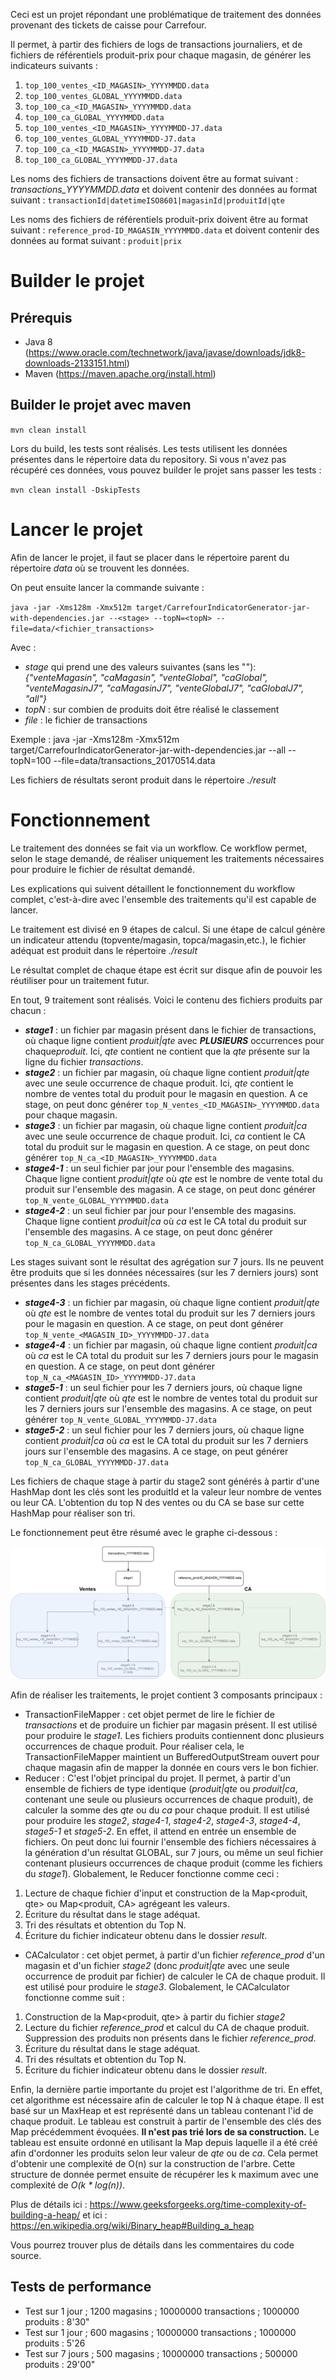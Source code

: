 Ceci est un projet répondant une problématique de traitement des données provenant des tickets de caisse pour Carrefour. 

Il permet, à partir des fichiers de logs de transactions journaliers, et de fichiers de référentiels produit-prix pour chaque magasin, de générer les indicateurs suivants : 
1.  `top_100_ventes_<ID_MAGASIN>_YYYYMMDD.data`
2.  `top_100_ventes_GLOBAL_YYYYMMDD.data`
3.  `top_100_ca_<ID_MAGASIN>_YYYYMMDD.data`
4.  `top_100_ca_GLOBAL_YYYYMMDD.data`
5.  `top_100_ventes_<ID_MAGASIN>_YYYYMMDD-J7.data`
6.  `top_100_ventes_GLOBAL_YYYYMMDD-J7.data`
7.  `top_100_ca_<ID_MAGASIN>_YYYYMMDD-J7.data`
8.  `top_100_ca_GLOBAL_YYYYMMDD-J7.data`

Les noms des fichiers de transactions doivent être au format suivant : *transactions_YYYYMMDD.data* et doivent contenir des données au format suivant : `transactionId|datetimeISO8601|magasinId|produitId|qte`

Les noms des fichiers de référentiels produit-prix doivent être au format suivant : `reference_prod-ID_MAGASIN_YYYYMMDD.data` et doivent contenir des données au format suivant : `produit|prix`

# Builder le projet

## Prérequis  
+ Java 8 (https://www.oracle.com/technetwork/java/javase/downloads/jdk8-downloads-2133151.html)
+ Maven (https://maven.apache.org/install.html)
## Builder le projet avec maven

`mvn clean install`

Lors du build, les tests sont réalisés. Les tests utilisent les données présentes dans le répertoire data du repository. 
Si vous n'avez pas récupéré ces données, vous pouvez builder le projet sans passer les tests : 

`mvn clean install -DskipTests`

# Lancer le projet

Afin de lancer le projet, il faut se placer dans le répertoire parent du répertoire *data* où se trouvent les données. 

On peut ensuite lancer la commande suivante : 

`java -jar -Xms128m -Xmx512m target/CarrefourIndicatorGenerator-jar-with-dependencies.jar --<stage> --topN=<topN> --file=data/<fichier_transactions>`

Avec  : 
+ *stage* qui prend une des valeurs suivantes (sans les ""): *{"venteMagasin", "caMagasin", "venteGlobal", "caGlobal", "venteMagasinJ7", "caMagasinJ7", "venteGlobalJ7", "caGlobalJ7", "all"}*
+ *topN* : sur combien de produits doit être réalisé le classement
+ *file* : le fichier de transactions   

Exemple : java -jar -Xms128m -Xmx512m target/CarrefourIndicatorGenerator-jar-with-dependencies.jar --all --topN=100 --file=data/transactions_20170514.data
 
Les fichiers de résultats seront produit dans le répertoire *./result*

# Fonctionnement

Le traitement des données se fait via un workflow. Ce workflow permet, selon le stage demandé, de réaliser uniquement les traitements nécessaires pour produire le fichier de résultat demandé.

Les explications qui suivent détaillent le fonctionnement du workflow complet, c'est-à-dire avec l'ensemble des traitements qu'il est capable de lancer.

Le traitement est divisé en 9 étapes de calcul.
Si une étape de calcul génère un indicateur attendu (topvente/magasin, topca/magasin,etc.), le fichier adéquat est produit dans le répertoire *./result* 

Le résultat complet de chaque étape est écrit sur disque afin de pouvoir les réutiliser pour un traitement futur. 


En tout, 9 traitement sont réalisés. Voici le contenu des fichiers produits par chacun : 

+ ***stage1*** :  un fichier par magasin présent dans le fichier de transactions, où chaque ligne contient *produit|qte* avec ***PLUSIEURS*** occurrences pour chaque*produit*. Ici, *qte* contient ne contient que la *qte* présente sur la ligne du fichier *transactions*.
+ ***stage2*** : un fichier par magasin, où chaque ligne contient *produit|qte* avec une seule occurrence de chaque produit. Ici, *qte* contient le nombre de ventes total du produit pour le magasin en question. A ce stage, on peut donc générer `top_N_ventes_<ID_MAGASIN>_YYYYMMDD.data` pour chaque magasin. 
+ ***stage3*** : un fichier par magasin, où chaque ligne contient *produit|ca* avec une seule occurrence de chaque produit. Ici, *ca* contient le CA total du produit sur le magasin en question. A ce stage, on peut donc générer `top_N_ca_<ID_MAGASIN>_YYYYMMDD.data`
+ ***stage4-1*** : un seul fichier par jour pour l'ensemble des magasins. Chaque ligne contient *produit|qte* où *qte* est le nombre de vente total du produit sur l'ensemble des magasin. A ce stage, on peut donc générer `top_N_vente_GLOBAL_YYYYMMDD.data`
+ ***stage4-2*** : un seul fichier par jour pour l'ensemble des magasins. Chaque ligne contient *produit|ca* où *ca* est le CA total du produit sur l'ensemble des magasins. A ce stage, on peut donc générer `top_N_ca_GLOBAL_YYYYMMDD.data`

Les stages suivant sont le résultat des agrégation sur 7 jours. Ils ne peuvent être produits  que si les données nécessaires (sur les 7 derniers jours) sont présentes dans les stages précédents.
+ ***stage4-3*** : un fichier par magasin, où chaque ligne contient *produit|qte* où *qte* est le nombre de ventes total du produit sur les 7 derniers jours pour le magasin en question. A ce stage, on peut dont générer `top_N_vente_<MAGASIN_ID>_YYYYMMDD-J7.data`
+ ***stage4-4*** : un fichier par magasin, où chaque ligne contient *produit|ca* où *ca* est le CA total du produit sur les 7 derniers jours pour le magasin en question. A ce stage, on peut dont générer `top_N_ca_<MAGASIN_ID>_YYYYMMDD-J7.data`
+ ***stage5-1*** : un seul fichier pour les 7 derniers jours, où chaque ligne contient *produit|qte* où *qte* est le nombre de ventes total du produit sur les 7 derniers jours sur l'ensemble des magasins. A ce stage, on peut générer `top_N_vente_GLOBAL_YYYYMMDD-J7.data`
+ ***stage5-2*** : un seul fichier pour les 7 derniers jours, où chaque ligne contient *produit|ca* où *ca* est le CA total du produit sur les 7 derniers jours sur l'ensemble des magasins. A ce stage, on peut générer `top_N_ca_GLOBAL_YYYYMMDD-J7.data`

Les fichiers de chaque stage à partir du stage2 sont générés à partir d'une HashMap dont les clés sont les produitId et la valeur leur nombre de ventes ou leur CA. L'obtention du top N des ventes ou du CA se base sur cette HashMap pour réaliser son tri. 

Le fonctionnement peut être résumé avec le graphe ci-dessous :

![Workflow](./workflow.png)

Afin de réaliser les traitements, le projet contient 3 composants principaux :
+ TransactionFileMapper : cet objet permet de lire le fichier de *transactions* et de produire un fichier par magasin présent. Il est utilisé pour produire le *stage1*. Les fichiers produits contiennent donc plusieurs occurrences de chaque produit. Pour réaliser cela, le TransactionFileMapper maintient un BufferedOutputStream ouvert pour chaque magasin afin de mapper la donnée en cours vers le bon fichier.
+ Reducer : C'est l'objet principal du projet. Il permet, à partir d'un ensemble de fichiers de type identique (*produit|qte* ou *produit|ca*, contenant une seule ou plusieurs occurrences de chaque produit), de calculer la somme des *qte* ou du *ca* pour chaque produit. Il est utilisé pour produire les *stage2*, *stage4-1*, *stage4-2*, *stage4-3*, *stage4-4*, *stage5-1* et *stage5-2*. En effet, il attend en entrée un ensemble de fichiers. On peut donc lui fournir l'ensemble des fichiers nécessaires à la génération d'un résultat  GLOBAL, sur 7 jours, ou même un seul fichier contenant plusieurs occurrences de chaque produit (comme les fichiers du *stage1*). Globalement, le Reducer fonctionne comme ceci : 
1. Lecture de chaque fichier d'input et construction de la Map<produit, qte> ou Map<produit, CA> agrégeant les valeurs. 
2. Écriture du résultat dans le stage adéquat.
3. Tri des résultats et obtention du Top N.
4. Écriture du fichier indicateur obtenu dans le dossier *result*.
+ CACalculator : cet objet permet, à partir d'un fichier *reference_prod* d'un magasin et d'un fichier *stage2* (donc *produit|qte* avec une seule occurrence de produit par fichier) de calculer le CA de chaque produit. Il est utilisé pour produire le *stage3*. Globalement, le CACalculator fonctionne comme suit : 
1. Construction de la Map<produit, qte> à partir du fichier *stage2*
2.  Lecture du fichier *reference_prod* et calcul du CA de chaque produit. Suppression des produits non présents dans le fichier *reference_prod*.
3. Écriture du résultat dans le stage adéquat.
4. Tri des résultats et obtention du Top N.
5. Écriture du fichier indicateur obtenu dans le dossier *result*.


Enfin, la dernière partie importante du projet est l'algorithme de tri. En effet, cet algorithme est nécessaire afin de calculer le top N à chaque étape. 
Il est basé sur un MaxHeap et est représenté dans un tableau contenant l'id de chaque produit. Le tableau est construit à partir de l'ensemble des clés des Map précédemment évoquées. **Il n'est pas trié lors de sa construction.** 
Le tableau est ensuite ordonné en utilisant la Map depuis laquelle il a été créé afin d'ordonner les produits selon leur valeur de *qte* ou de *ca*. 
Cela permet d'obtenir une complexité de O(n) sur la construction de l'arbre. Cette structure de donnée permet ensuite de récupérer les k maximum avec  une complexité de *O(k \* log(n))*.

Plus de détails ici : https://www.geeksforgeeks.org/time-complexity-of-building-a-heap/ et ici : https://en.wikipedia.org/wiki/Binary_heap#Building_a_heap 


Vous pourrez trouver plus de détails dans les commentaires du code source.

## Tests de performance

+ Test sur 1 jour ; 1200 magasins ; 10000000 transactions ; 1000000 produits : 8'30"
+ Test sur 1 jour ; 600 magasins ; 10000000 transactions ; 1000000 produits : 5'26
+ Test sur 7 jours ; 500 magasins ; 10000000 transactions ; 500000 produits : 29'00"
